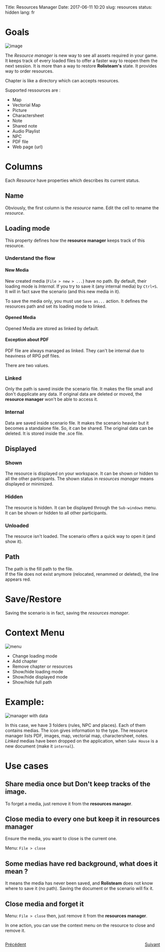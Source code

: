 Title: Resources Manager
Date: 2017-06-11 10:20
slug: resources
status: hidden
lang: fr


# Goals

![image]({static}/images/en/resources_explorer.jpg)

The *Resource manager* is new way to see all assets required in your game.
It keeps track of every loaded files to offer a faster way to reopen them the next session.
It is more than a way to restore **Rolisteam's** state. It provides way to order resources.

Chapter is like a directory which can accepts resources.

Supported ressources are :

* Map
* Vectorial Map
* Picture
* Charactersheet
* Note
* Shared note
* Audio Playlist
* NPC
* PDF file
* Web page (url)

# Columns

Each *Resource* have properties which describes its current status.

## Name

Obviously, the first column is the *resource* name.
Edit the cell to rename the *resource*.

## Loading mode

This property defines how the **resource manager** keeps track of this resource.

### Understand the flow

#### New Media

New created media (```File > new > ...```) have no path. By default, their loading mode is *Internal*.
If you try to save it (any internal media) by ```Ctrl+S```. It will in fact save the scenario (and this new media in it).

To save the media only, you must use ```Save as...``` action. It defines the resources path and set its loading mode to linked.

#### Opened Media

Opened Media are stored as linked by default.

#### Exception about PDF

PDF file are always managed as linked. They can't be internal due to heaviness of RPG pdf files.

There are two values.

### Linked

Only the path is saved inside the scenario file. 
It makes the file small and don't dupplicate any data.
If original data are deleted or moved, the **resource manager** won't be able to access it.

### Internal

Data are saved inside scenario file.
It makes the scenario heavier but it becomes a standalone file. So, it can be shared.
The original data can be deleted. It is stored inside the .sce file.

## Displayed

### Shown

The resource is displayed on your workspace. It can be shown or hidden to all the other participants. 
The shown status in *resources manager* means displayed or minimized.

### Hidden

The resource is hidden. It can be displayed through the `Sub-windows` menu.
It can be shown or hidden to all other participants.

### Unloaded

The resource isn't loaded. The scenario offers a quick way to open it (and show it).

## Path

The path is the fill path to the file.  
If the file does not exist anymore (relocated, renammed or deleted), the line appears red.



# Save/Restore

Saving the scenario is in fact, saving the *resources manager*.


# Context Menu

![menu]({static}/images/panel/resources_manager_contextual_menu.jpg)

* Change loading mode
* Add chapter
* Remove chapter or resources
* Show/hide loading mode
* Show/hide displayed mode
* Show/hide full path

# Example:

![manager with data]({static}/images/panel/resouces_manager_with_data.jpg)

In this case, we have 3 folders (rules, NPC and places). Each of them contains medias.
The icon gives information to the type. The resource manager lists PDF, images, map, vectorial map, charactersheet, notes.
*Linked* medias have been dropped on the application, when `Sake House` is a new document (make it `internal`).  

# Use cases

## Share media once but Don't keep tracks of the image.

To forget a media, just remove it from the **resources manager**.

## Close media to every one but keep it in **resources manager**

Ensure the media, you want to close is the current one.

Menu: ```File > close```

## Some medias have red background, what does it mean ?

It means the media has never been saved, and **Rolisteam** does not know where to save it (no path).
Saving the document or the scenario will fix it.

## Close media and forget it


Menu: ```File > close```
then, just remove it from the **resources manager**.

In one action, you can use the context menu on the resource to close and remove it.



<p style="text-align: left; width:49%; display: inline-block;"><a href="/fr/chat.html">Précédent</a></p>
<p style="text-align: right; width:50%;  display: inline-block;"><a href="/fr/namegenerator.html">Suivant</a></p>
